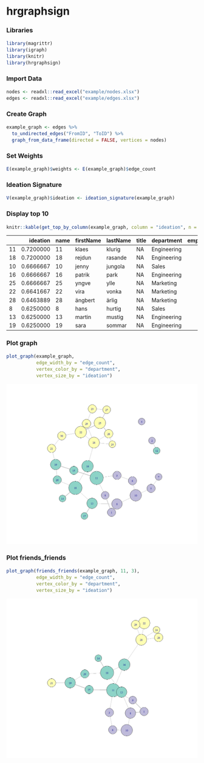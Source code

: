hrgraphsign
================

### Libraries

``` r
library(magrittr)
library(igraph)
library(knitr)
library(hrgraphsign)
```

### Import Data

``` r
nodes <- readxl::read_excel("example/nodes.xlsx")
edges <- readxl::read_excel("example/edges.xlsx")
```

### Create Graph

``` r
example_graph <- edges %>% 
  to_undirected_edges("FromID", "ToID") %>% 
  graph_from_data_frame(directed = FALSE, vertices = nodes)
```

### Set Weights

``` r
E(example_graph)$weights <- E(example_graph)$edge_count
```

### Ideation Signature

``` r
V(example_graph)$ideation <- ideation_signature(example_graph)
```

### Display top 10

``` r
knitr::kable(get_top_by_column(example_graph, column = "ideation", n = 10))
```

|     |  ideation | name | firstName | lastName | title | department  | employmentYear |
|:----|----------:|:-----|:----------|:---------|:------|:------------|---------------:|
| 11  | 0.7200000 | 11   | klaes     | klurig   | NA    | Engineering |           2019 |
| 18  | 0.7200000 | 18   | rejdun    | rasande  | NA    | Engineering |           2018 |
| 10  | 0.6666667 | 10   | jenny     | jungola  | NA    | Sales       |           2019 |
| 16  | 0.6666667 | 16   | patrik    | park     | NA    | Engineering |           2019 |
| 25  | 0.6666667 | 25   | yngve     | ylle     | NA    | Marketing   |           2011 |
| 22  | 0.6641667 | 22   | vira      | vonka    | NA    | Marketing   |           2014 |
| 28  | 0.6463889 | 28   | ängbert   | ärlig    | NA    | Marketing   |           2011 |
| 8   | 0.6250000 | 8    | hans      | hurtig   | NA    | Sales       |           2017 |
| 13  | 0.6250000 | 13   | martin    | mustig   | NA    | Engineering |           2017 |
| 19  | 0.6250000 | 19   | sara      | sommar   | NA    | Engineering |           2010 |

### Plot graph

``` r
plot_graph(example_graph, 
           edge_width_by = "edge_count", 
           vertex_color_by = "department",
           vertex_size_by = "ideation")
```

![](README_files/figure-gfm/unnamed-chunk-7-1.png)<!-- -->

### Plot friends\_friends

``` r
plot_graph(friends_friends(example_graph, 11, 3),
           edge_width_by = "edge_count", 
           vertex_color_by = "department",
           vertex_size_by = "ideation")
```

![](README_files/figure-gfm/unnamed-chunk-8-1.png)<!-- -->
